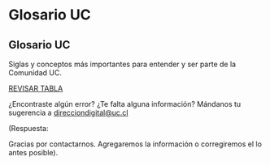 # Glosario UC

## Glosario UC

Siglas y conceptos más importantes para entender y ser parte de la Comunidad UC.

[REVISAR TABLA](https://drive.google.com/open?id=14oQDpqyRBAxPy6Muv-twIMgb3sEWVKgNZ82FFSAwdUk)

¿Encontraste algún error? ¿Te falta alguna información? Mándanos tu sugerencia a direcciondigital@uc.cl

\(Respuesta: 

Gracias por contactarnos. Agregaremos la información o corregiremos el lo antes posible\).

